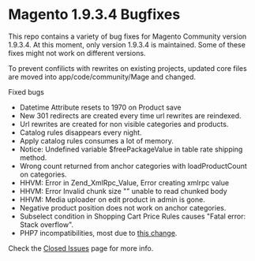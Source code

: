 # Magento 1.9.3.4 Bugfixes

This repo contains a variety of bug fixes for Magento Community version 1.9.3.4.
At this moment, only version 1.9.3.4 is maintained. Some of these fixes might not work on different versions.

To prevent confilicts with rewrites on existing projects, updated core files are moved into app/code/community/Mage and changed.

Fixed bugs

* Datetime Attribute resets to 1970 on Product save
* New 301 redirects are created every time url rewrites are reindexed.
* Url rewrites are created for non visible categories and products.
* Catalog rules disappears every night.
* Apply catalog rules consumes a lot of memory.
* Notice: Undefined variable $freePackageValue in table rate shipping method.
* Wrong count returned from anchor categories with loadProductCount on categories.
* HHVM: Error in Zend_XmlRpc_Value, Error creating xmlrpc value
* HHVM: Error Invalid chunk size "" unable to read chunked body
* HHVM: Media uploader on edit product in admin is gone.
* Negative product position does not work on anchor categories.
* Subselect condition in Shopping Cart Price Rules causes "Fatal error: Stack overflow".
* PHP7 incompatibilities, most due to [this change](http://php.net/manual/en/migration70.incompatible.php#migration70.incompatible.variable-handling.indirect).

Check the [Closed Issues](https://github.com/webbhuset/bugfix/issues?q=is%3Aissue+is%3Aclosed) page for more info.
